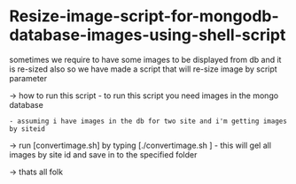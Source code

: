 # Resize-image-script-for-mongodb-database-images-using-shell-script
sometimes we require to have some images to be displayed from db and it is re-sized also so we have made a script that will re-size image by script parameter

-> how to run this script
    - to run this script you need images in the mongo database

    - assuming i have images in the db for two site and i'm getting images by siteid

-> run [convertimage.sh] by typing [./convertimage.sh <site id>]
    - this will gel all images by site id and save in to the specified folder

-> thats all folk
